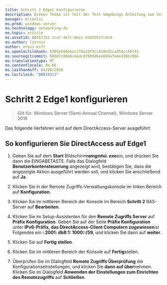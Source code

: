 ```yaml
---
title: Schritt 2 Edge1 konfigurieren
description: Dieses Thema ist Teil der Test Umgebungs Anleitung zum Veranschaulichen von DirectAccess in einem Cluster mit Windows NLB für Windows Server 2016.
manager: brianlic
ms.prod: windows-server
ms.technology: networking-da
ms.topic: article
ms.assetid: 84457351-1ca7-4e7c-8e2c-53d55b1fcdc0
ms.author: lizross
author: eross-msft
ms.openlocfilehash: 8705e69debec2f0a19f5cc010ed5ca254cc56741
ms.sourcegitcommit: b00d7c8968c4adc8f699dbee694afe6ed36bc9de
ms.translationtype: MT
ms.contentlocale: de-DE
ms.lasthandoff: 04/08/2020
ms.locfileid: "80819313"
---
```

# <a name="step-2-configure-edge1"></a>Schritt 2 Edge1 konfigurieren

>Gilt für: Windows Server (Semi-Annual Channel), Windows Server 2016

Das folgende Verfahren wird auf dem DirectAccess-Server ausgeführt:

## <a name="to-configure-directaccess-on-edge1"></a>So konfigurieren Sie DirectAccess auf Edge1
  
1.  Geben Sie auf dem **Start** Bildschirm**ramgmtui. exe**ein, und drücken Sie dann die EINGABETASTE. Falls das Dialogfeld **Benutzerkontensteuerung** angezeigt wird, bestätigen Sie, dass die angezeigte Aktion ausgeführt werden soll, und klicken Sie anschließend auf **Ja**.  
  
2.  Klicken Sie in der Remote Zugriffs-Verwaltungskonsole im linken Bereich auf **Konfiguration**.  
  
3.  Klicken Sie im mittleren Bereich der Konsole im Bereich **Schritt 2** RAS-Server auf **Bearbeiten**.  
  
4.  Klicken Sie im Setup-Assistenten für den **Remote Zugriffs Server** auf **Präfix Konfiguration**. Geben Sie auf der Seite **Präfix Konfiguration** unter **IPv6-Präfix, das DirectAccess-Client Computern zugewiesen**ist Folgendes ein **: 2001: db8:1: 1000::/59**, und klicken Sie dann auf **weiter**.  
  
5.  Klicken Sie auf **Fertig stellen**.  
  
6.  Klicken Sie im mittleren Bereich der Konsole auf **Fertig**stellen.  
  
7.  Überprüfen Sie im Dialogfeld **Remote Zugriffs Überprüfung** die Konfigurationseinstellungen, und klicken Sie **dann auf über**nehmen. Klicken Sie im Dialogfeld **Anwenden der Einstellungen zum Einrichten des Remotezugriffs** auf **Schließen**.
